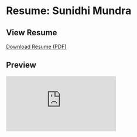 # Resume: Sunidhi Mundra

## View Resume  
[Download Resume (PDF)](https://github.com/foundsunidhi/Resume/blob/main/resume.pdf)

## Preview  
![Resume Preview](https://github.com/foundsunidhi/Resume/raw/main/resume.pdf)
